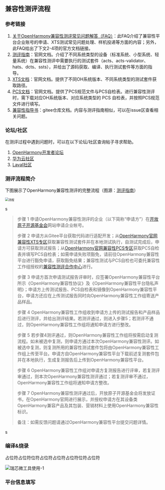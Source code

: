 ## 兼容性测评流程

### 参考链接

1. [关于OpenHarmony兼容性测评常见问题解答（FAQ）](https://forums.openharmony.cn/forum.php?mod=viewthread&tid=2946&extra=)：此FAQ介绍了兼容性平台企业账号的申请、XTS测试常见问题处理、样机投递等方面的内容；另外，此FAQ给出了下文2-4项的官方文档链接。
2. [测评指南](https://www.openharmony.cn/certification/document/guid)：官网文档。介绍了不同系统类型的设备（标准系统、小型系统、轻量系统）在兼容性测评中需要执行的测试套件（acts、acts-validator、hats、dcts、ssts），并给出了源码获取、编译、执行测试套件等方面的指导。
3. [XTS文档](https://www.openharmony.cn/certification/document/xts/)：官网文档。提供了不同OH系统版本、不同系统类型的测试套件获取路径。
4. [PCS文档](https://www.openharmony.cn/certification/document/pcs/)：官网文档。提供了PCS规范文件与PCS自检表。进行兼容性测评时，需下载对应OH系统版本、对应系统类型的 PCS 自检表，并按照PCS规范文件进行填写。
5. [兼容性指导书](https://gitee.com/openharmony-sig/compatibility/blob/master/test_suite/兼容性指导书.md#标准系统应用兼容性测试指导)：gitee仓库文档。内容与测评指南相似，可以在issue区查看相关问题。

### 论坛/社区

在测评过程中遇到问题时，可以在以下论坛/社区查询帖子寻求帮助。

1. [OpenHarmony开发者论坛](https://forums.openharmony.cn/)
2. [华为云社区](https://bbs.huaweicloud.com/)
3. [Laval社区 ](https://laval.csdn.net/)

### 测评流程简介

下图展示了OpenHarmony兼容性测评的完整流程（图源：[测评指南](https://www.openharmony.cn/certification/document/guid)）

<img src="C:\Users\shenxuan\Desktop\Github\OpenHarmony-Compatibility-Test\images\流程.png" alt="流程" style="zoom: 67%;" />

s

> 步骤 1 申请OpenHarmony兼容性测评的企业（以下简称“申请方”）在[开放原子开源基金会](https://legacy.openatom.cn/register)网站申请企业帐号。
>
> 步骤 2 申请方从Gitee平台获取代码进行适配开发；从[OpenHarmony官网兼容性XTS专区](https://www.openharmony.cn/certification/document/xts)获取兼容性测试套件并在本地测试执行，自测试完成后，申请方可获取测试报告；从[OpenHarmony官网兼容性PCS专区](https://www.openharmony.cn/certification/document/pcs)获取PCS自检表并填写PCS自检表；如需申请失败项豁免，请前往OpenHarmony兼容性平台进行豁免申请，获取豁免结果；兼容性测试与PCS自检也可委托兼容性工作组授权的[兼容性测评合作中心](https://www.openharmony.cn/certification/cooperationCenter)进行。
>
> 步骤 3 申请方首次申请测试报告评审时，应签署OpenHarmony兼容性平台所示《OpenHarmony兼容性协议》及《OpenHarmony兼容性平台隐私声明》；申请方上传测试报告、PCS自检表和镜像到OpenHarmony兼容性平台，申请方还应在上传测试报告同时向OpenHarmony兼容性工作组寄送产品样品。
>
> 步骤 4 OpenHarmony兼容性工作组收到申请方上传的测试报告和产品样品后进行测评，并给出测评结果。若测评通过，则进入步骤5；若测评不通过，则OpenHarmony兼容性工作组将通知申请方进行整改。
>
> 步骤 5 若步骤4测评通过，则OpenHarmony兼容性工作组将按需启动复测流程。如未被选中复测，则申请方通过本次OpenHarmony兼容性测评。如被选中复测，则复测所用的兼容性测试套件包将由OpenHarmony兼容性工作组上传至平台。申请方自OpenHarmony兼容性平台下载前述复测套件包并在本地执行，生成复测报告后上传到OpenHarmony兼容性平台。
>
> 步骤 6 OpenHarmony兼容性工作组对申请方复测报告进行评审，若复测评审通过，则本次OpenHarmony兼容性测评通过；若复测评审不通过，OpenHarmony兼容性工作组将通知申请方整改。
>
> 步骤 7 OpenHarmony兼容性测评通过后，开放原子开源基金会将发放证书，在OpenHarmony官网进行展示，并授权申请方在其设备类OpenHarmony兼容产品及其包装、营销材料上使用OpenHarmony兼容性标识。
>
> 备注：如需反馈问题请通过OpenHarmony兼容性平台提交问题详情。

s

### 编译&烧录

占位符占位符位符占位符占位符占位符位符占位符

![瑞芯微工具使用-1](..\OpenHarmony-Compatibility-Test\images\瑞芯微工具使用-1.jpg)

### 平台信息填写

